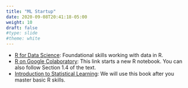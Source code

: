 ```yaml
---
title: "ML Startup"
date: 2020-09-08T20:41:18-05:00
weight: 10
draft: false
#type: slide
#theme: white
---
```


* [R for Data Science](https://r4ds.had.co.nz): Foundational skills
  working with data in R.
* [R on Google Colaboratory](https://colab.fan/r): This link starts a
  new R notebook. You can also follow Section 1.4 of the text.
* [Introduction to Statistical
  Learning](https://faculty.marshall.usc.edu/gareth-james/ISL/): We
  will use this book after you master basic R skills.
